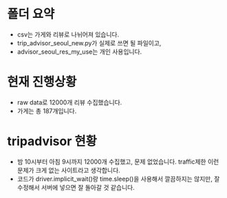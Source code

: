 # 폴더 요약
- csv는 가게와 리뷰로 나뉘어져 있습니다.
- trip_advisor_seoul_new.py가 실제로 쓰면 될 파일이고,
- advisor_seoul_res_my_use는 개인 사용입니다.

# 현재 진행상황
- raw data로 12000개 리뷰 수집했습니다.
- 가게는 총 187개입니다.

# tripadvisor 현황
- 밤 10시부터 아침 9시까지 12000개 수집했고, 문제 없었습니다.
  traffic제한 이런 문제가 크게 없는 사이트라고 생각합니다.
- 코드가 driver.implicit_wait()랑 time.sleep()을 사용해서 깔끔하지는 않지만,
  잘 수정해서 서버에 넣으면 잘 돌아갈 것 같습니다. 